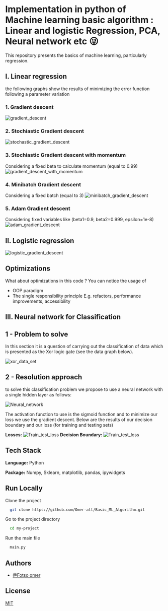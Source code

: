 # Implementation in python of Machine learning basic algorithm : Linear and logistic Regression, PCA, Neural network etc 😜

This repository presents the basics of machine learning, particularly regression.

## I. Linear regression

the following graphs show the results of minimizing the error function following a parameter variation

### 1. Gradient descent
![gradient_descent](/public/assets/gradient_descent.png)
### 2. Stochiastic Gradient descent
![stochastic_gradient_descent](/public/assets/stochastic_gradient_descent.png)
### 3. Stochiastic Gradient descent with momentum
Considering a fixed beta to calculate momentum  (equal to 0.99)
![gradient_descent_with_momentum](/public/assets/gradient_descent_with_momentum.png)

### 4. Minibatch Gradient descent 
Considering a fixed batch (equal to 3)
![minibatch_gradient_descent](/public/assets/minibatch_gradient_descent.png)
### 5. Adam Gradient descent
Considering fixed variables like (beta1=0.9, beta2=0.999, epsilon=1e-8) 
![adam_gradient_descent](/public/assets/adam_gradient_descent.png)
## II. Logistic regression

![logistic_gradient_descent](/public/assets/logistic_gradient_descent.png)

## Optimizations

What about optimizations in this code ? You can notice the usage of
-  OOP paradigm
- The single responsibility principle
E.g. refactors, performance improvements, accessibility
## III. Neural network for Classification
## 1 - Problem to solve
In this section it is a question of carrying out the classification of data which is presented as the Xor logic gate (see the data graph below).

![xor_data_set](/public/assets/xor_data_set.png)

## 2 - Resolution approach
to solve this classification problem we propose to use a neural network with a single hidden layer as follows:

![Neural_network](/public/assets/Neural1-Page-2.png)

The activation function to use is the sigmoid function and to minimize our loss we use the gradient descent. Below are the results of our decision boundary and our loss (for training and testing sets)

**Losses:** 
![Train_test_loss](/public/assets/Losses.png)
**Decision Boundary:** 
![Train_test_loss](/public/assets/decision_boundary.png)
## Tech Stack

**Language:** Python

**Package:** Numpy, Sklearn, matplotlib, pandas, ipywidgets

## Run Locally

Clone the project

```bash
  git clone https://github.com/Omer-alt/Basic_ML_Algorithm.git
```

Go to the project directory

```bash
  cd my-project
```

Run the main file

```bash
  main.py
```



## Authors

- [@Fotso omer](https://portfolio-omer-alt.vercel.app/)

## License

[MIT](https://choosealicense.com/licenses/mit/)





















